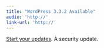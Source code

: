 ```yaml
---
title: "WordPress 3.3.2 Available"
audio: 'http://'
link-url: 'http://'
---
```

<p><a href="http://wordpress.org/news/2012/04/wordpress-3-3-2/">Start your updates</a>. A security update.</p>

